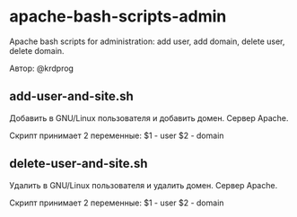 # apache-bash-scripts-admin
Apache bash scripts for administration: add user, add domain, delete user, delete domain.

Автор: @krdprog

## add-user-and-site.sh

Добавить в GNU/Linux пользователя и добавить домен. Сервер Apache.

Скрипт принимает 2 переменные: $1 - user $2 - domain


## delete-user-and-site.sh

Удалить в GNU/Linux пользователя и удалить домен. Сервер Apache.

Скрипт принимает 2 переменные: $1 - user $2 - domain
